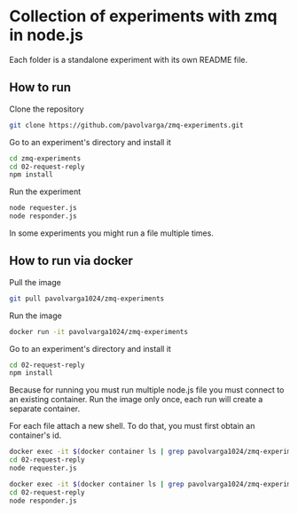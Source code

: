 # Collection of experiments with zmq in node.js

Each folder is a standalone experiment with its own README file.

## How to run

Clone the repository
```sh
git clone https://github.com/pavolvarga/zmq-experiments.git
```

Go to an experiment's directory and install it
```sh
cd zmq-experiments
cd 02-request-reply
npm install
```

Run the experiment
```sh
node requester.js
node responder.js
```

In some experiments you might run a file multiple times.

## How to run via docker

Pull the image
```sh
git pull pavolvarga1024/zmq-experiments
```

Run the image
```sh
docker run -it pavolvarga1024/zmq-experiments
```

Go to an experiment's directory and install it
```sh
cd 02-request-reply
npm install
```

Because for running you must run multiple node.js file you must connect to an existing container.
Run the image only once, each run will create a separate container.
<br/>

For each file attach a new shell.
To do that, you must first obtain an container's id.
<br/>

```sh
docker exec -it $(docker container ls | grep pavolvarga1024/zmq-experiments | awk '{print $1}') /bin/sh
cd 02-request-reply
node requester.js
```

```sh
docker exec -it $(docker container ls | grep pavolvarga1024/zmq-experiments | awk '{print $1}') /bin/sh
cd 02-request-reply
node responder.js
```
